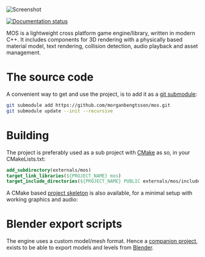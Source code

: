 ![Screenshot](https://raw.githubusercontent.com/morganbengtsson/mos-skeleton/master/screenshot.png)

[![Documentation status](https://readthedocs.org/projects/mos/badge/?version=latest)](http://mos.readthedocs.io/en/latest/)

MOS is a lightweight cross platform game engine/library, written in modern C++. It includes components for 3D rendering
with a physically based material model, text rendering, collision detection, audio playback and asset management.

# The source code

A convenient way to get and use the project, is to add it as a [git submodule](https://git-scm.com/docs/git-submodule):

```bash
git submodule add https://github.com/morganbengtsson/mos.git
git submodule update --init --recursive
```
# Building

The project is preferably used as a sub project with [CMake](https://cmake.org) as so, in your CMakeLists.txt:

```CMake
add_subdirectory(externals/mos)
target_link_libraries(${PROJECT_NAME} mos)
target_include_directories(${PROJECT_NAME} PUBLIC externals/mos/include)

```

A CMake based [project skeleton](https://github.com/morganbengtsson/mos-skeleton) is also available, for a minimal setup
with working graphics and audio:

# Blender export scripts

The engine uses a custom model/mesh format. Hence a [companion project](https://github.com/morganbengtsson/mos-blender-export),
exists to be able to export models and levels from [Blender](http://blender.org).